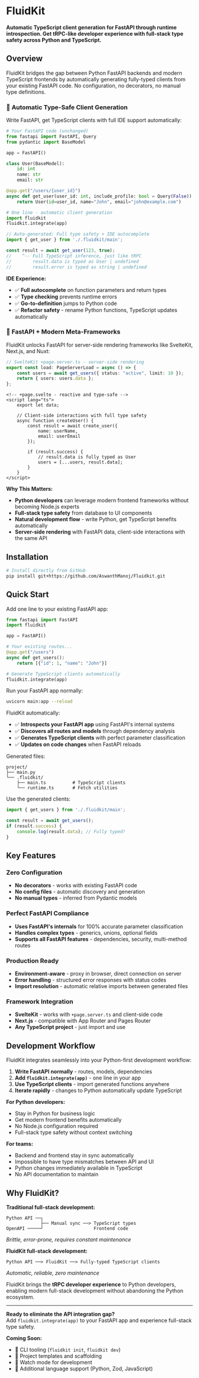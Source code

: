 # FluidKit

**Automatic TypeScript client generation for FastAPI through runtime introspection. Get tRPC-like developer experience with full-stack type safety across Python and TypeScript.**

## Overview

FluidKit bridges the gap between Python FastAPI backends and modern TypeScript frontends by automatically generating fully-typed clients from your existing FastAPI code. No configuration, no decorators, no manual type definitions.

### 🔧 **Automatic Type-Safe Client Generation**

Write FastAPI, get TypeScript clients with full IDE support automatically:

```python
# Your FastAPI code (unchanged)
from fastapi import FastAPI, Query
from pydantic import BaseModel

app = FastAPI()

class User(BaseModel):
    id: int
    name: str
    email: str

@app.get("/users/{user_id}")
async def get_user(user_id: int, include_profile: bool = Query(False)) -> User:
    return User(id=user_id, name="John", email="john@example.com")

# One line - automatic client generation
import fluidkit
fluidkit.integrate(app)
```

```typescript
// Auto-generated: Full type safety + IDE autocomplete
import { get_user } from './.fluidkit/main';

const result = await get_user(123, true);
//    ^-- Full TypeScript inference, just like tRPC
//        result.data is typed as User | undefined
//        result.error is typed as string | undefined
```

**IDE Experience:**
- ✅ **Full autocomplete** on function parameters and return types
- ✅ **Type checking** prevents runtime errors  
- ✅ **Go-to-definition** jumps to Python code
- ✅ **Refactor safety** - rename Python functions, TypeScript updates automatically

### 🚀 **FastAPI + Modern Meta-Frameworks**

FluidKit unlocks FastAPI for server-side rendering frameworks like SvelteKit, Next.js, and Nuxt:

```typescript
// SvelteKit +page.server.ts - server-side rendering
export const load: PageServerLoad = async () => {
    const users = await get_users({ status: "active", limit: 10 });
    return { users: users.data };
};
```

```svelte
<!-- +page.svelte - reactive and type-safe -->
<script lang="ts">
    export let data;
    
    // Client-side interactions with full type safety
    async function createUser() {
        const result = await create_user({
            name: userName,
            email: userEmail
        });
        
        if (result.success) {
            // result.data is fully typed as User
            users = [...users, result.data];
        }
    }
</script>
```

**Why This Matters:**
- **Python developers** can leverage modern frontend frameworks without becoming Node.js experts
- **Full-stack type safety** from database to UI components
- **Natural development flow** - write Python, get TypeScript benefits automatically
- **Server-side rendering** with FastAPI data, client-side interactions with the same API

## Installation

```bash
# Install directly from GitHub
pip install git+https://github.com/AswanthManoj/Fluidkit.git
```

## Quick Start

Add one line to your existing FastAPI app:

```python
from fastapi import FastAPI
import fluidkit

app = FastAPI()

# Your existing routes...
@app.get("/users")
async def get_users():
    return [{"id": 1, "name": "John"}]

# Generate TypeScript clients automatically
fluidkit.integrate(app)
```

Run your FastAPI app normally:
```bash
uvicorn main:app --reload
```

FluidKit automatically:
- ✅ **Introspects your FastAPI app** using FastAPI's internal systems
- ✅ **Discovers all routes and models** through dependency analysis  
- ✅ **Generates TypeScript clients** with perfect parameter classification
- ✅ **Updates on code changes** when FastAPI reloads

Generated files:
```
project/
├── main.py
└── .fluidkit/
    ├── main.ts          # TypeScript clients
    └── runtime.ts       # Fetch utilities
```

Use the generated clients:
```typescript
import { get_users } from './.fluidkit/main';

const result = await get_users();
if (result.success) {
    console.log(result.data); // Fully typed!
}
```

## Key Features

### Zero Configuration
- **No decorators** - works with existing FastAPI code
- **No config files** - automatic discovery and generation
- **No manual types** - inferred from Pydantic models

### Perfect FastAPI Compliance  
- **Uses FastAPI's internals** for 100% accurate parameter classification
- **Handles complex types** - generics, unions, optional fields
- **Supports all FastAPI features** - dependencies, security, multi-method routes

### Production Ready
- **Environment-aware** - proxy in browser, direct connection on server
- **Error handling** - structured error responses with status codes
- **Import resolution** - automatic relative imports between generated files

### Framework Integration
- **SvelteKit** - works with `+page.server.ts` and client-side code
- **Next.js** - compatible with App Router and Pages Router
- **Any TypeScript project** - just import and use

## Development Workflow

FluidKit integrates seamlessly into your Python-first development workflow:

1. **Write FastAPI normally** - routes, models, dependencies
2. **Add `fluidkit.integrate(app)`** - one line in your app
3. **Use TypeScript clients** - import generated functions anywhere
4. **Iterate rapidly** - changes to Python automatically update TypeScript

**For Python developers:**
- Stay in Python for business logic
- Get modern frontend benefits automatically  
- No Node.js configuration required
- Full-stack type safety without context switching

**For teams:**
- Backend and frontend stay in sync automatically
- Impossible to have type mismatches between API and UI
- Python changes immediately available in TypeScript
- No API documentation to maintain

## Why FluidKit?

**Traditional full-stack development:**
```
Python API ──┐
             ├── Manual sync ──> TypeScript types
OpenAPI ─────┘                   Frontend code
```
*Brittle, error-prone, requires constant maintenance*

**FluidKit full-stack development:**
```
Python API ──> FluidKit ──> Fully-typed TypeScript clients
```
*Automatic, reliable, zero maintenance*

FluidKit brings the **tRPC developer experience** to Python developers, enabling modern full-stack development without abandoning the Python ecosystem.

---

**Ready to eliminate the API integration gap?**  
Add `fluidkit.integrate(app)` to your FastAPI app and experience full-stack type safety.

**Coming Soon:**
- 🚧 CLI tooling (`fluidkit init`, `fluidkit dev`)
- 🚧 Project templates and scaffolding
- 🚧 Watch mode for development
- 🚧 Additional language support (Python, Zod, JavaScript)
